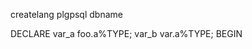 
createlang plgpsql dbname



DECLARE
  var_a foo.a%TYPE;
  var_b var.a%TYPE;
BEGIN




###


###

###

###

###

###

###



